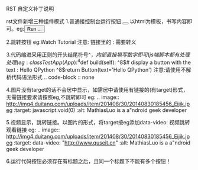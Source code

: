 RST 自定义补丁说明

rst文件新增三种组件模式
1.普通接控制台运行按钮
    <button></button>
    以html为模板，书写内容即可。eg:<button>Run ...</button>

2.跳转按钮
    <jumpbutton data-url=""></jumpbutton>
    eg:<jumpbutton data-url="http\://www.baidu.com">Watch Tutorial</jumpbutton>
    注意: 链接里的 : 需要转义

3.代码缩进采用正则的开头结尾符号^$，内部直接填写数字即可(js端脚本都有处理处理)
    eg: class TestApp(App):
            ^4$def build(self):
                ^8$# display a button with the text : Hello QPython 
                ^8$return Button(text='Hello QPython')
    注意:请使用不解析代码语法形式
        ..  code-block :: none

4.图片没有target的话不会居中显示，如需居中请使用有链接的(有target)形式，无需链接要求请按照eg,不跳转即可
    eg:    .. image:: http://img4.duitang.com/uploads/item/201408/30/20140830185456_Eijik.jpeg
           :target: javascript:void(0)
           :alt: MathiasLuo is a a"ndroid geek developer

5.视频显示，跳转链接。以图片的形式，将target按eg添加data-video: 视频跳转观看链接
    eg:     .. image:: http://img4.duitang.com/uploads/item/201408/30/20140830185456_Eijik.jpeg
            :target: data-video: "http://www.quseit.cn"
            :alt: MathiasLuo is a a"ndroid geek developer

6.运行代码按钮必须存在有标题之后，且同一个标题下不能有多个按钮！
